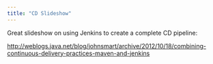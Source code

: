 ```yaml
---
title: "CD Slideshow"
---
```

Great slideshow on using Jenkins to create a complete CD pipeline:

http://weblogs.java.net/blog/johnsmart/archive/2012/10/18/combining-continuous-delivery-practices-maven-and-jenkins
